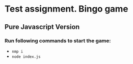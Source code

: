 # Test assignment. Bingo game
## Pure Javascript Version

### Run following commands to start the game:
* `nmp i`
* `node index.js`
